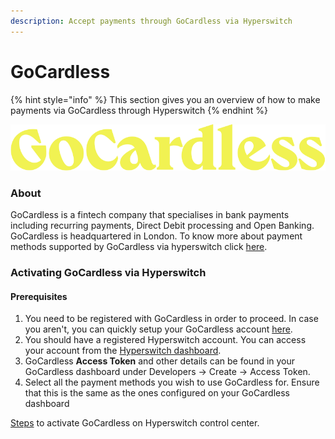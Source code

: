 ```yaml
---
description: Accept payments through GoCardless via Hyperswitch
---
```


# GoCardless

{% hint style="info" %}
This section gives you an overview of how to make payments via GoCardless through Hyperswitch
{% endhint %}

![logo\_globalPayment](../../../.gitbook/assets/gocardless-logo.png)

### About

GoCardless is a fintech company that specialises in bank payments including recurring payments, Direct Debit processing and Open Banking. GoCardless is headquartered in London. To know  more about payment methods supported by GoCardless via hyperswitch click [here](https://hyperswitch.io/pm-list).

### Activating GoCardless via Hyperswitch

#### Prerequisites

1. You need to be registered with GoCardless in order to proceed. In case you aren't, you can quickly setup your GoCardless account [here](https://manage-sandbox.gocardless.com/sign-up).
2. You should have a registered Hyperswitch account. You can access your account from the [Hyperswitch dashboard](https://app.hyperswitch.io/register).
3. GoCardless **Access Token** and other details can be found in your GoCardless dashboard under Developers -> Create -> Access Token.
4. Select all the payment methods you wish to use GoCardless for. Ensure that this is the same as the ones configured on your GoCardless dashboard

[Steps](https://app.gitbook.com/o/JKqEWJaaVJcFy28N5Z3d/s/kf7BGdsPkCw9nalhAIlE/\~/changes/388/hyperswitch-cloud/connectors/activate-connector-on-hyperswitch) to activate GoCardless on Hyperswitch control center.
